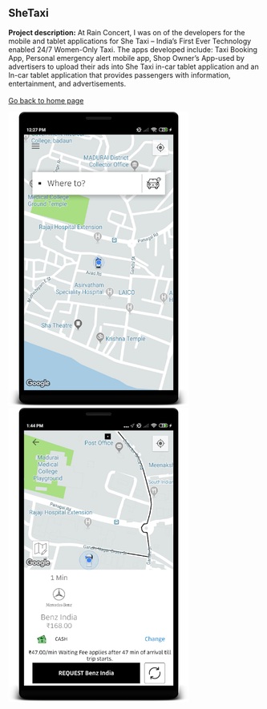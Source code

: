 ## SheTaxi

**Project description:** At Rain Concert, I was on of the developers for the mobile and tablet applications for She Taxi – India’s First Ever Technology enabled 24/7 Women-Only Taxi. The apps developed include: Taxi Booking App, Personal emergency alert mobile app, Shop Owner’s App-used by advertisers to upload their ads into She Taxi in-car tablet application and an In-car tablet application that provides passengers with information, entertainment, and advertisements.
<br/><br/>
[Go back to home page](https://sam-ramakrishnan.github.io/)

<img src="images/she1.png?raw=true" width="360"/>    <img src="images/she2.png?raw=true" width="360"/> 

